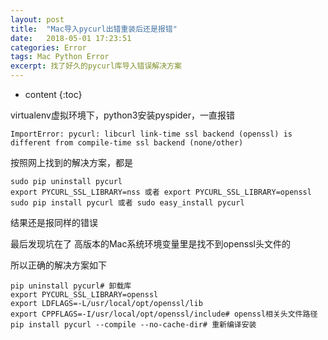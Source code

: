 ```yaml
---
layout: post
title:  "Mac导入pycurl出错重装后还是报错"
date:   2018-05-01 17:23:51
categories: Error
tags: Mac Python Error
excerpt: 找了好久的pycurl库导入错误解决方案
---
```


* content
{:toc}


virtualenv虚拟环境下，python3安装pyspider，一直报错

```shell
ImportError: pycurl: libcurl link-time ssl backend (openssl) is different from compile-time ssl backend (none/other)
```

按照网上找到的解决方案，都是

```shell
sudo pip uninstall pycurl
export PYCURL_SSL_LIBRARY=nss 或者 export PYCURL_SSL_LIBRARY=openssl
sudo pip install pycurl 或者 sudo easy_install pycurl
```

结果还是报同样的错误

最后发现坑在了 高版本的Mac系统环境变量里是找不到openssl头文件的

所以正确的解决方案如下

```shell
pip uninstall pycurl# 卸载库
export PYCURL_SSL_LIBRARY=openssl
export LDFLAGS=-L/usr/local/opt/openssl/lib
export CPPFLAGS=-I/usr/local/opt/openssl/include# openssl相关头文件路径
pip install pycurl --compile --no-cache-dir# 重新编译安装
```

